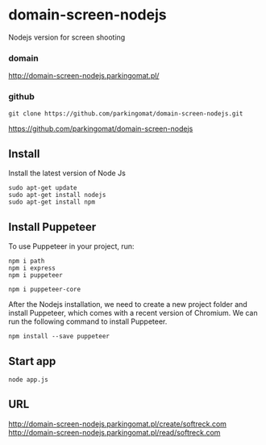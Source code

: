 # domain-screen-nodejs
Nodejs version for screen shooting

### domain

http://domain-screen-nodejs.parkingomat.pl/


### github

    git clone https://github.com/parkingomat/domain-screen-nodejs.git

https://github.com/parkingomat/domain-screen-nodejs

## Install

Install the latest version of Node Js

    sudo apt-get update
    sudo apt-get install nodejs
    sudo apt-get install npm


## Install Puppeteer

To use Puppeteer in your project, run:

    npm i path
    npm i express
    npm i puppeteer

    npm i puppeteer-core


After the Nodejs installation, we need to create a new project folder and install Puppeteer, which comes with a recent version of Chromium. We can run the following command to install Puppeteer.

    npm install --save puppeteer 

## Start app

    node app.js


## URL

http://domain-screen-nodejs.parkingomat.pl/create/softreck.com
http://domain-screen-nodejs.parkingomat.pl/read/softreck.com
